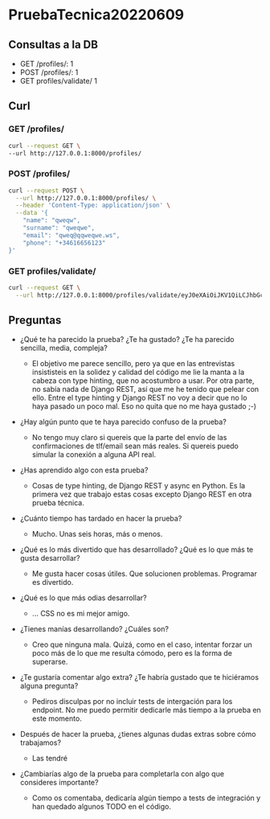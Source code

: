# PruebaTecnica20220609

## Consultas a la DB

* GET /profiles/: 1
* POST /profiles/: 1
* GET profiles/validate/ 1

## Curl

### GET /profiles/
```bash
curl --request GET \
--url http://127.0.0.1:8000/profiles/
```

### POST /profiles/
```bash
curl --request POST \
  --url http://127.0.0.1:8000/profiles/ \
  --header 'Content-Type: application/json' \
  --data '{
    "name": "qweqw",
    "surname": "qweqwe",
    "email": "qweq@qqweqwe.ws",
    "phone": "+34616656123"
}'
```

### GET profiles/validate/
```bash
curl --request GET \
  --url http://127.0.0.1:8000/profiles/validate/eyJ0eXAiOiJKV1QiLCJhbGciOiJIUzI1NiJ9.eyJpc3MiOiJhZGRyZXNzX3ZlcmlmaWNhdGlvbiIsImF1ZCI6ImFkZHJlc3NfdmVyaWZpY2F0aW9uIiwic3ViIjoyMSwidmVyaWZ5X3Byb3BlcnR5IjoicGhvbmUiLCJwcm9wZXJ0eV9zcGVjdGVkX3ZhbHVlIjoiKzM0NjE2NjU2MTIzIn0.E4sHxr0DUFdlR0sU39DaarKeU7BIcSPwWFvpFE3VTuo
```

## Preguntas

* ¿Qué te ha parecido la prueba? ¿Te ha gustado? ¿Te ha parecido sencilla, media,
compleja?
    * El objetivo me parece sencillo, pero ya que en las entrevistas insististeis en la solidez y calidad del código me lie la manta a la cabeza con type hinting, que no acostumbro a usar. Por otra parte, no sabía nada de Django REST, así que me he tenido que pelear con ello. Entre el type hinting y Django REST no voy a decir que no lo haya pasado un poco mal. Eso no quita que no me haya gustado ;-)


* ¿Hay algún punto que te haya parecido confuso de la prueba?
  * No tengo muy claro si quereis que la parte del envío de las confirmaciones de tlf/email sean más reales. Si quereis puedo simular la conexión a alguna API real.

* ¿Has aprendido algo con esta prueba?
  * Cosas de type hinting, de Django REST y async en Python. Es la primera vez que trabajo estas cosas excepto Django REST en otra prueba técnica.

* ¿Cuánto tiempo has tardado en hacer la prueba?
  * Mucho. Unas seis horas, más o menos.

* ¿Qué es lo más divertido que has desarrollado? ¿Qué es lo que más te gusta
desarrollar?
  * Me gusta hacer cosas útiles. Que solucionen problemas. Programar es divertido.

* ¿Qué es lo que más odias desarrollar?
  * ... CSS no es mi mejor amigo.

* ¿Tienes manías desarrollando? ¿Cuáles son?
  * Creo que ninguna mala. Quizá, como en el caso, intentar forzar un poco más de lo que me resulta cómodo, pero es la forma de superarse. 

* ¿Te gustaría comentar algo extra? ¿Te habría gustado que te hiciéramos alguna
pregunta?
  * Pediros disculpas por no incluir tests de intergación para los endpoint. No me puedo permitir dedicarle más tiempo a la prueba en este momento.

* Después de hacer la prueba, ¿tienes algunas dudas extras sobre cómo trabajamos?
  * Las tendré

* ¿Cambiarías algo de la prueba para completarla con algo que consideres
importante?
  * Como os comentaba, dedicaría algún tiempo a tests de integración y han quedado algunos TODO en el código.